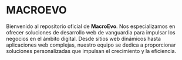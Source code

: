 # MACROEVO
Bienvenido al repositorio oficial de **MacroEvo**. Nos especializamos en ofrecer soluciones de desarrollo web de vanguardia para impulsar los negocios en el ámbito digital. Desde sitios web dinámicos hasta aplicaciones web complejas, nuestro equipo se dedica a proporcionar soluciones personalizadas que impulsan el crecimiento y la eficiencia.

